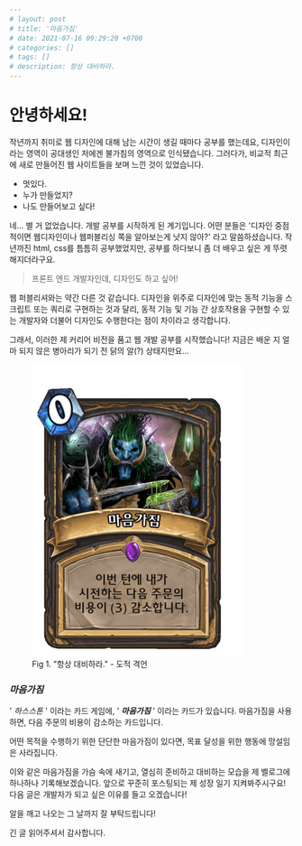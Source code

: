 ```yaml
---
# layout: post
# title: '마음가짐'
# date: 2021-07-16 09:29:20 +0700
# categories: []
# tags: []
# description: 항상 대비하라.
---
```


# 안녕하세요!

작년까지 취미로 웹 디자인에 대해 남는 시간이 생길 때마다 공부를 했는데요, 디자인이라는 영역이 공대생인 저에겐 불가침의 영역으로 인식됐습니다.
그러다가, 비교적 최근에 새로 만들어진 웹 사이트들을 보며 느낀 것이 있었습니다.

- 멋있다.
- 누가 만들었지?
- 나도 만들어보고 싶다!

네... 별 거 없었습니다. 개발 공부를 시작하게 된 계기입니다. 어떤 분들은 '디자인 중점적이면 웹디자인이나 웹퍼블리싱 쪽을 알아보는게 낫지 않아?' 라고 말씀하셨습니다.
작년까진 html, css를 틈틈히 공부했었지만, 공부를 하다보니 좀 더 배우고 싶은 게 뚜렷해지더라구요.
<br>

> 프론트 엔드 개발자인데, 디자인도 하고 싶어!

웹 퍼블리셔와는 약간 다른 것 같습니다. 디자인을 위주로 디자인에 맞는 동적 기능을 스크립트 또는 쿼리로 구현하는 것과 달리,
동적 기능 및 기능 간 상호작용을 구현할 수 있는 개발자와 더불어 디자인도 수행한다는 점이 차이라고 생각합니다.

그래서, 이러한 제 커리어 비전을 품고 웹 개발 공부를 시작했습니다!
지금은 배운 지 얼마 되지 않은 병아리가 되기 전 닭의 알(?) 상태지만요...

<figure>
<img src="./../../images/preparation.png" alt="preparation hearthstone">
<figcaption>Fig 1. "항상 대비하라." - 도적 격언</figcaption>
</figure>

### _마음가짐_

' _하스스톤_ ' 이라는 카드 게임에, ' **_마음가짐_** ' 이라는 카드가 있습니다.
마음가짐을 사용하면, 다음 주문의 비용이 감소하는 카드입니다.

어떤 목적을 수행하기 위한 단단한 마음가짐이 있다면, 목표 달성을 위한 행동에 망설임은 사라집니다.

이와 같은 마음가짐을 가슴 속에 새기고, 열심히 준비하고 대비하는 모습을 제 벨로그에 하나하나 기록해보겠습니다.
앞으로 꾸준히 포스팅되는 제 성장 일기 지켜봐주시구요! 다음 글은 개발자가 되고 싶은 이유를 들고 오겠습니다!

알을 깨고 나오는 그 날까지 잘 부탁드립니다!

긴 글 읽어주셔서 감사합니다.
